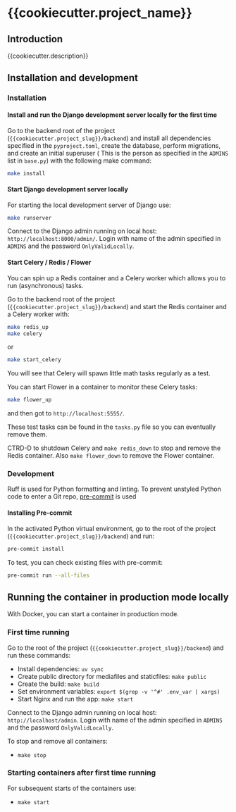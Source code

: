 # {{cookiecutter.project_name}}

## Introduction

{{cookiecutter.description}}

## Installation and development

### Installation

#### Install and run the Django development server locally for the first time

Go to the backend root of the project (`{{cookiecutter.project_slug}}/backend`) and install all dependencies specified in the `pyproject.toml`, create the database, perform migrations, and create an initial superuser ( This is the person as specified in the `ADMINS` list in `base.py`) with the following make command:

```bash
make install
```

#### Start Django development server locally

For starting the local development server of Django use:

```bash
make runserver
```

Connect to the Django admin running on local host: `http://localhost:8000/admin/`. Login with name of the admin specified in `ADMINS` and the password `OnlyValidLocally`.

#### Start Celery / Redis / Flower

You can spin up a Redis container and a Celery worker which allows you to run (asynchronous) tasks.

Go to the backend root of the project (`{{cookiecutter.project_slug}}/backend`) and start the Redis container and a Celery worker with:

```bash
make redis_up
make celery
```

or

```bash
make start_celery
```

You will see that Celery will spawn little math tasks regularly as a test.

You can start Flower in a container to monitor these Celery tasks:

```bash
make flower_up
```

and then got to `http://localhost:5555/`.

These test tasks can be found in the `tasks.py` file so you can eventually remove them.

CTRD-D to shutdown Celery and  `make redis_down` to stop and remove the Redis container. Also `make flower_down` to remove the Flower container.

### Development

Ruff is used for Python formatting and linting. To prevent unstyled Python code to enter a Git repo, [pre-commit](https://pre-commit.com/) is used

#### Installing Pre-commit

In the activated Python virtual environment, go to the root of the project (`{{cookiecutter.project_slug}}/backend`) and run:

```bash
pre-commit install
```

To test, you can check existing files with pre-commit:

```bash
pre-commit run --all-files
```

## Running the container in production mode locally

With Docker, you can start a container in production mode.

### First time running

Go to the root of the project (`{{cookiecutter.project_slug}}/backend`) and run these commands:

- Install dependencies: `uv sync`
- Create public directory for mediafiles and staticfiles: `make public`
- Create the build: `make build`
- Set environment variables: `export $(grep -v '^#' .env_var | xargs)`
- Start Nginx and run the app: `make start`

Connect to the Django admin running on local host: `http://localhost/admin`. Login with name of the admin specified in `ADMINS` and the password `OnlyValidLocally`.

To stop and remove all containers:

- `make stop`

### Starting containers after first time running

For subsequent starts of the containers use:

- `make start`
